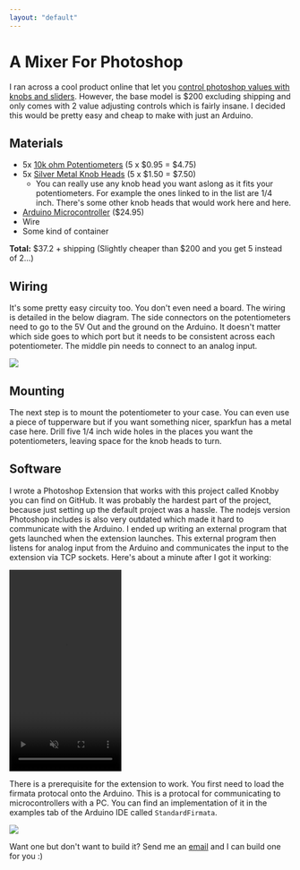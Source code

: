 ```yaml
--- 
layout: "default"
---
```

# A Mixer For Photoshop

I ran across a cool product online that let you [control photoshop values with knobs and sliders](http://palettegear.com/). However, the base model is $200 excluding shipping and only comes with 2 value adjusting controls which is fairly insane. I decided this would be pretty easy and cheap to make with just an Arduino. 

## Materials
- 5x [10k ohm Potentiometers](https://www.sparkfun.com/products/9939) (5 x $0.95 = $4.75)
- 5x [Silver Metal Knob Heads](https://www.sparkfun.com/products/10001) (5 x $1.50 = $7.50)
  - You can really use any knob head you want aslong as it fits your potentiometers. For example the ones linked to in the list are 1/4 inch. There's some other knob heads that would work here and here.
- [Arduino Microcontroller](https://www.sparkfun.com/products/11021) ($24.95)
- Wire
- Some kind of container

**Total:** $37.2 + shipping (Slightly cheaper than $200 and you get 5 instead of 2...)

## Wiring
It's some pretty easy circuity too. You don't even need a board. The wiring is detailed in the below diagram. The side connectors on the potentiometers need to go to the 5V Out and the ground on the Arduino. It doesn't matter which side goes to which port but it needs to be consistent across each potentiometer. The middle pin needs to connect to an analog input.

<img src="https://www.arduino.cc/en/uploads/Tutorial/AnalogReadSerial_BB.png" />

## Mounting
The next step is to mount the potentiometer to your case. You can even use a piece of tupperware but if you want something nicer, sparkfun has a metal case here. Drill five 1/4 inch wide holes in the places you want the potentiometers, leaving space for the knob heads to turn.

## Software
I wrote a Photoshop Extension that works with this project called Knobby you can find on GitHub. It was probably the hardest part of the project, because just setting up the default project was a hassle. The nodejs version Photoshop includes is also very outdated which made it hard to communicate with the Arduino. I ended up writing an external program that gets launched when the extension launches. This external program then listens for analog input from the Arduino and communicates the input to the extension via TCP sockets. Here's about a minute after I got it working:

<div>
  <video class='snap' width="200" height="360" autoplay loop muted><source src="https://raw.githubusercontent.com/BenLorantfy/BenLorantfy.github.io/master/img/knobby_tests.mp4" type="video/mp4"/> </video> 
</div>


There is a prerequisite for the extension to work. You first need to load the firmata protocal onto the Arduino. This is a protocal for communicating to microcontrollers with a PC. You can find an implementation of it in the examples tab of the Arduino IDE called `StandardFirmata`.

<img src="https://raw.githubusercontent.com/BenLorantfy/BenLorantfy.github.io/master/img/firmata.png" />

<!-- Want one but don't want want to build it? I'm on Etsy and I can build one for you :) -->
Want one but don't want to build it? Send me an [email](mailto:benlorantfy@gmail.com?Subject=Knobby%20Order) and I can build one for you :)

